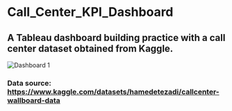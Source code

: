 # Call_Center_KPI_Dashboard
## A Tableau dashboard building practice with a call center dataset obtained from Kaggle.
![Dashboard 1](https://user-images.githubusercontent.com/112166780/208233365-c62c813d-39a7-4326-93c7-024da18be01e.png)
### Data source: https://www.kaggle.com/datasets/hamedetezadi/callcenter-wallboard-data
